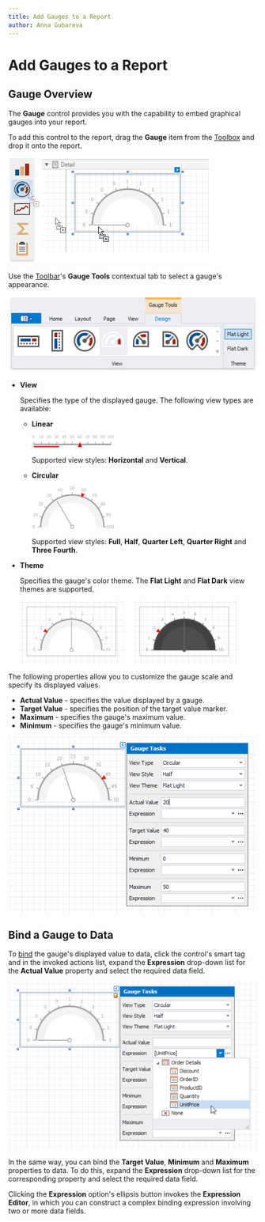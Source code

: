 ```yaml
---
title: Add Gauges to a Report
author: Anna Gubareva
---
```

# Add Gauges to a Report

## Gauge Overview

The **Gauge** control provides you with the capability to embed graphical gauges into your report.

To add this control to the report, drag the **Gauge** item from the [Toolbox](../../report-designer-tools/toolbox.md) and drop it onto the report.

![](../../../../../images/eurd-win-add-gauge-control-to-report.png)

Use the [Toolbar](../../report-designer-tools/toolbar.md)'s **Gauge Tools** contextual tab to select a gauge's appearance.

![](../../../../../images/eurd-win-gauge-tools-toolbar-contextual-tab.png)

* **View**
	
	Specifies the type of the displayed gauge. The following view types are available:

    * **Linear**
		
		![](../../../../../images/eurd-win-gauge-control-linear-type.png)
		
		Supported view styles: **Horizontal** and **Vertical**.
	
	* **Circular**
		
		![](../../../../../images/eurd-win-gauge-control-circular-type.png)
		
		Supported view styles: **Full**, **Half**, **Quarter Left**, **Quarter Right** and **Three Fourth**.

* **Theme**
	
	Specifies the gauge's color theme. The **Flat Light** and **Flat Dark** view themes are supported.
	
	![](../../../../../images/eurd-win-gauge-control-view-theme.png)

The following properties allow you to customize the gauge scale and specify its displayed values.

* **Actual Value** - specifies the value displayed by a gauge.
* **Target Value** - specifies the position of the target value marker.
* **Maximum** - specifies the gauge's maximum value.
* **Minimum** - specifies the gauge's minimum value.

![](../../../../../images/eurd-win-gauge-control-smart-tag-properties.png)


## Bind a Gauge to Data

To [bind](../bind-controls-to-data.md) the gauge's displayed value to data, click the control's smart tag and in the invoked actions list, expand the **Expression** drop-down list for the **Actual Value** property and select the required data field.

![](../../../../../images/eurd-win-gauge-control-bind-to-data.png)

In the same way, you can bind the **Target Value**, **Minimum** and **Maximum** properties to data. To do this, expand the **Expression** drop-down list for the corresponding property and select the required data field.

Clicking the **Expression** option's ellipsis button invokes the **Expression Editor**, in which you can construct a complex binding expression involving two or more data fields.